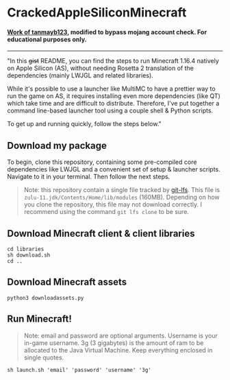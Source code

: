 # CrackedAppleSiliconMinecraft
#### [Work of tanmayb123](https://gist.github.com/tanmayb123/d55b16c493326945385e815453de411a#file-applesiliconminecraft-md), modified to bypass mojang account check. For educational purposes only.

---

"In this ~~gist~~ README, you can find the steps to run Minecraft 1.16.4 natively on Apple Silicon (AS), without needing Rosetta 2 translation of the dependencies (mainly LWJGL and related libraries).

While it's possible to use a launcher like MultiMC to have a prettier way to run the game on AS, it requires installing even more dependencies (like QT) which take time and are difficult to distribute. Therefore, I've put together a command line-based launcher tool using a couple shell & Python scripts.

To get up and running quickly, follow the steps below."

## Download my package

To begin, clone this repository, containing some pre-compiled core dependencies like LWJGL and a convenient set of setup & launcher scripts. Navigate to it in your terminal. Then follow the next steps.

> Note: this repository contain a single file tracked by [git-lfs](https://git-lfs.github.com). This file is `zulu-11.jdk/Contents/Home/lib/modules` (160MB). Depending on how you clone the repository, this file may not download correctly. I recommend using the command `git lfs clone` to be sure.

## Download Minecraft client & client libraries

```
cd libraries
sh download.sh
cd ..
```

## Download Minecraft assets

```
python3 downloadassets.py
```

## Run Minecraft!

> Note: email and password are optional arguments. Username is your in-game username. 3g (3 gigabytes) is the amount of ram to be allocated to the Java Virtual Machine. Keep everything enclosed in single quotes.

`sh launch.sh 'email' 'password' 'username' '3g'`
